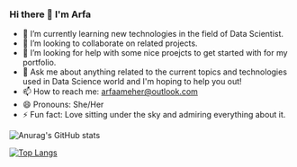 ### Hi there 👋 I'm Arfa


- 🌱 I’m currently learning new technologies in the field of Data Scientist.
- 👯 I’m looking to collaborate on related projects.
- 🤔 I’m looking for help with some nice proejcts to get started with for my portfolio.
- 💬 Ask me about anything related to the current topics and technologies used in Data Science world and I'm hoping to help you out!
- 📫 How to reach me: arfaameher@outlook.com
- 😄 Pronouns: She/Her
- ⚡ Fun fact: Love sitting under the sky and admiring everything about it.


![Anurag's GitHub stats](https://github-readme-stats.vercel.app/api?username=arfameher&show_icons=true&theme=radical)

[![Top Langs](https://github-readme-stats.vercel.app/api/top-langs/?username=arfameher)](https://github.com/anuraghazra/github-readme-stats)

